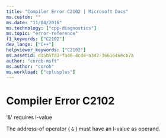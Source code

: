 ```yaml
---
title: "Compiler Error C2102 | Microsoft Docs"
ms.custom: ""
ms.date: "11/04/2016"
ms.technology: ["cpp-diagnostics"]
ms.topic: "error-reference"
f1_keywords: ["C2102"]
dev_langs: ["C++"]
helpviewer_keywords: ["C2102"]
ms.assetid: d15b5fa3-fa46-4cd4-a3d2-3661646ecb7a
author: "corob-msft"
ms.author: "corob"
ms.workload: ["cplusplus"]
---
```

# Compiler Error C2102
'&' requires l-value  
  
 The address-of operator ( `&` ) must have an l-value as operand.